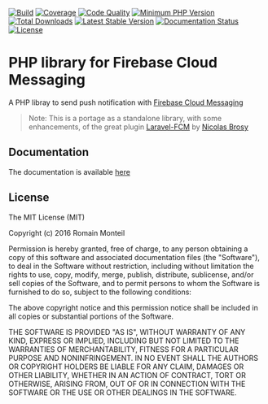 [![Build](https://img.shields.io/travis/ker0x/fcm/master.svg?style=flat-square)](https://travis-ci.org/ker0x/fcm)
[![Coverage](https://img.shields.io/coveralls/ker0x/fcm/master.svg?style=flat-square)](https://coveralls.io/github/ker0x/fcm)
[![Code Quality](https://img.shields.io/scrutinizer/g/ker0x/fcm.svg?style=flat-square)](https://scrutinizer-ci.com/g/ker0x/fcm/)
[![Minimum PHP Version](https://img.shields.io/badge/php-%3E%3D%207.0-8892BF.svg?style=flat-square)](https://php.net)
[![Total Downloads](https://img.shields.io/packagist/dt/kerox/fcm.svg?style=flat-square)](https://packagist.org/packages/ker0x/fcm)
[![Latest Stable Version](https://img.shields.io/packagist/v/kerox/fcm.svg?style=flat-square)](https://packagist.org/packages/ker0x/fcm)
[![Documentation Status](https://readthedocs.org/projects/fcm/badge/?version=latest&style=flat-square)](http://fcm.readthedocs.org/en/latest/?badge=latest)
[![License](https://img.shields.io/packagist/l/kerox/fcm.svg?style=flat-square)](https://packagist.org/packages/ker0x/fcm)

# PHP library for Firebase Cloud Messaging

A PHP libray to send push notification with [Firebase Cloud Messaging](https://firebase.google.com/docs/cloud-messaging/)

> Note: This is a portage as a standalone library, with some enhancements, of the great plugin [Laravel-FCM](https://github.com/brozot/Laravel-FCM) by [Nicolas Brosy](https://github.com/brozot)

## Documentation

The documentation is available [here](http://fcm.readthedocs.org/en/latest/)

## License

The MIT License (MIT)

Copyright (c) 2016 Romain Monteil

Permission is hereby granted, free of charge, to any person obtaining a copy
of this software and associated documentation files (the "Software"), to deal
in the Software without restriction, including without limitation the rights
to use, copy, modify, merge, publish, distribute, sublicense, and/or sell
copies of the Software, and to permit persons to whom the Software is
furnished to do so, subject to the following conditions:

The above copyright notice and this permission notice shall be included in all
copies or substantial portions of the Software.

THE SOFTWARE IS PROVIDED "AS IS", WITHOUT WARRANTY OF ANY KIND, EXPRESS OR
IMPLIED, INCLUDING BUT NOT LIMITED TO THE WARRANTIES OF MERCHANTABILITY,
FITNESS FOR A PARTICULAR PURPOSE AND NONINFRINGEMENT. IN NO EVENT SHALL THE
AUTHORS OR COPYRIGHT HOLDERS BE LIABLE FOR ANY CLAIM, DAMAGES OR OTHER
LIABILITY, WHETHER IN AN ACTION OF CONTRACT, TORT OR OTHERWISE, ARISING FROM,
OUT OF OR IN CONNECTION WITH THE SOFTWARE OR THE USE OR OTHER DEALINGS IN THE
SOFTWARE.
